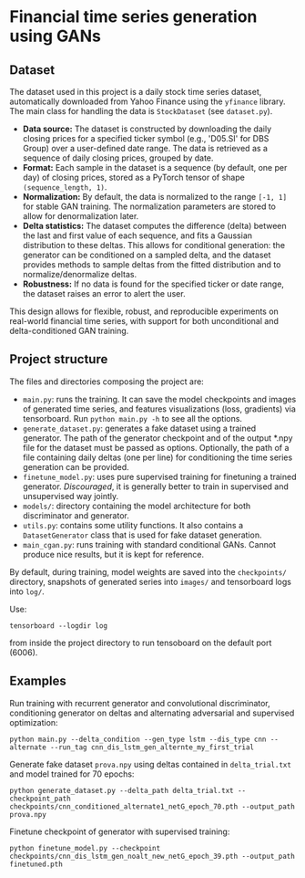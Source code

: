 # Financial time series generation using GANs

## Dataset

The dataset used in this project is a daily stock time series dataset, automatically downloaded from Yahoo Finance using the `yfinance` library. The main class for handling the data is `StockDataset` (see `dataset.py`).

- **Data source:** The dataset is constructed by downloading the daily closing prices for a specified ticker symbol (e.g., 'D05.SI' for DBS Group) over a user-defined date range. The data is retrieved as a sequence of daily closing prices, grouped by date.
- **Format:** Each sample in the dataset is a sequence (by default, one per day) of closing prices, stored as a PyTorch tensor of shape `(sequence_length, 1)`.
- **Normalization:** By default, the data is normalized to the range `[-1, 1]` for stable GAN training. The normalization parameters are stored to allow for denormalization later.
- **Delta statistics:** The dataset computes the difference (delta) between the last and first value of each sequence, and fits a Gaussian distribution to these deltas. This allows for conditional generation: the generator can be conditioned on a sampled delta, and the dataset provides methods to sample deltas from the fitted distribution and to normalize/denormalize deltas.
- **Robustness:** If no data is found for the specified ticker or date range, the dataset raises an error to alert the user.

This design allows for flexible, robust, and reproducible experiments on real-world financial time series, with support for both unconditional and delta-conditioned GAN training.

## Project structure

The files and directories composing the project are:
- `main.py`: runs the training. It can save the model checkpoints and images of generated time series, and features visualizations (loss, gradients) via tensorboard. Run `python main.py -h` to see all the options.
- `generate_dataset.py`: generates a fake dataset using a trained generator. The path of the generator checkpoint and of the output \*.npy file for the dataset must be passed as options. Optionally, the path of a file containing daily deltas (one per line) for conditioning the time series generation can be provided.
- `finetune_model.py`: uses pure supervised training for finetuning a trained generator. *Discouraged*, it is generally better to train in supervised and unsupervised way jointly. 
- `models/`: directory containing the model architecture for both discriminator and generator.
- `utils.py`: contains some utility functions. It also contains a `DatasetGenerator` class that is used for fake dataset generation.
- `main_cgan.py`: runs training with standard conditional GANs. Cannot produce nice results, but it is kept for reference.

By default, during training, model weights are saved into the `checkpoints/` directory, snapshots of generated series into `images/` and tensorboard logs into `log/`.

Use:
```
tensorboard --logdir log
```
from inside the project directory to run tensoboard on the default port (6006).

## Examples
Run training with recurrent generator and convolutional discriminator, conditioning generator on deltas and alternating adversarial and supervised optimization:

```shell
python main.py --delta_condition --gen_type lstm --dis_type cnn --alternate --run_tag cnn_dis_lstm_gen_alternte_my_first_trial
```

Generate fake dataset `prova.npy` using deltas contained in `delta_trial.txt` and model trained for 70 epochs:

```shell
python generate_dataset.py --delta_path delta_trial.txt --checkpoint_path checkpoints/cnn_conditioned_alternate1_netG_epoch_70.pth --output_path prova.npy
```

Finetune checkpoint of generator with supervised training:

```shell
python finetune_model.py --checkpoint checkpoints/cnn_dis_lstm_gen_noalt_new_netG_epoch_39.pth --output_path finetuned.pth
```
